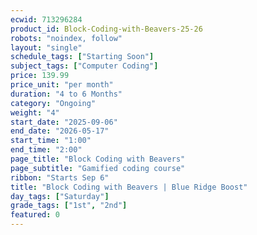 ```yaml
---
ecwid: 713296284
product_id: Block-Coding-with-Beavers-25-26
robots: "noindex, follow"
layout: "single"
schedule_tags: ["Starting Soon"]
subject_tags: ["Computer Coding"]
price: 139.99
price_unit: "per month"
duration: "4 to 6 Months"
category: "Ongoing"
weight: "4"
start_date: "2025-09-06"
end_date: "2026-05-17"
start_time: "1:00"
end_time: "2:00"
page_title: "Block Coding with Beavers"
page_subtitle: "Gamified coding course"
ribbon: "Starts Sep 6"
title: "Block Coding with Beavers | Blue Ridge Boost"
day_tags: ["Saturday"]
grade_tags: ["1st", "2nd"]
featured: 0
---
```

